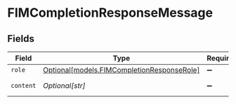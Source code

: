 # FIMCompletionResponseMessage


## Fields

| Field                                                                                | Type                                                                                 | Required                                                                             | Description                                                                          | Example                                                                              |
| ------------------------------------------------------------------------------------ | ------------------------------------------------------------------------------------ | ------------------------------------------------------------------------------------ | ------------------------------------------------------------------------------------ | ------------------------------------------------------------------------------------ |
| `role`                                                                               | [Optional[models.FIMCompletionResponseRole]](../models/fimcompletionresponserole.md) | :heavy_minus_sign:                                                                   | N/A                                                                                  | assistant                                                                            |
| `content`                                                                            | *Optional[str]*                                                                      | :heavy_minus_sign:                                                                   | N/A                                                                                  | " add(a,b):"                                                                         |